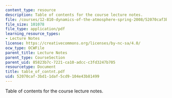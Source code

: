 ```yaml
---
content_type: resource
description: Table of contents for the course lecture notes.
file: /courses/12-810-dynamics-of-the-atmosphere-spring-2008/52070caf3bd11daf5cd9104e43b81499_table_of_contnt.pdf
file_size: 101078
file_type: application/pdf
learning_resource_types:
- Lecture Notes
license: https://creativecommons.org/licenses/by-nc-sa/4.0/
ocw_type: OCWFile
parent_title: Lecture Notes
parent_type: CourseSection
parent_uid: 85823b7c-7221-ca10-adcc-c3fd3247b705
resourcetype: Document
title: table_of_contnt.pdf
uid: 52070caf-3bd1-1daf-5cd9-104e43b81499
---
```

Table of contents for the course lecture notes.
